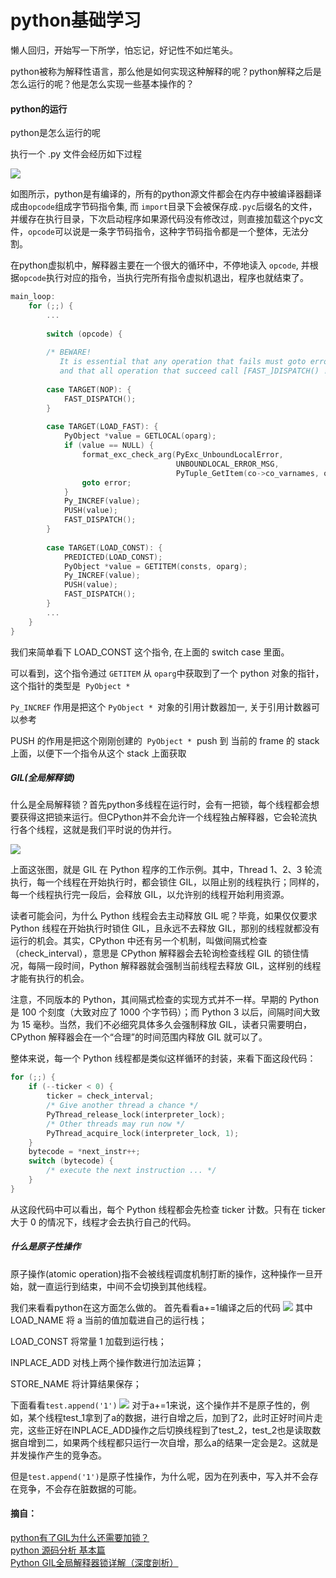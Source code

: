 # python基础学习

懒人回归，开始写一下所学，怕忘记，好记性不如烂笔头。


python被称为解释性语言，那么他是如何实现这种解释的呢？python解释之后是怎么运行的呢？他是怎么实现一些基本操作的？

#### python的运行
python是怎么运行的呢

执行一个 .py 文件会经历如下过程

<img src='/images/ceval.png'>

如图所示，python是有编译的，所有的python源文件都会在内存中被编译器翻译成由`opcode`组成字节码指令集, 而 `import`目录下会被保存成`.pyc`后缀名的文件，并缓存在执行目录，下次启动程序如果源代码没有修改过，则直接加载这个pyc文件，`opcode`可以说是一条字节码指令，这种字节码指令都是一个整体，无法分割。

在python虚拟机中，解释器主要在一个很大的循环中，不停地读入 `opcode`, 并根据`opcode`执行对应的指令，当执行完所有指令虚拟机退出，程序也就结束了。


``` c
main_loop:
    for (;;) {
        ...
            
        switch (opcode) {
 
        /* BEWARE!
           It is essential that any operation that fails must goto error
           and that all operation that succeed call [FAST_]DISPATCH() ! */
 
        case TARGET(NOP): {
            FAST_DISPATCH();
        }
 
        case TARGET(LOAD_FAST): {
            PyObject *value = GETLOCAL(oparg);
            if (value == NULL) {
                format_exc_check_arg(PyExc_UnboundLocalError,
                                     UNBOUNDLOCAL_ERROR_MSG,
                                     PyTuple_GetItem(co->co_varnames, oparg));
                goto error;
            }
            Py_INCREF(value);
            PUSH(value);
            FAST_DISPATCH();
        }
 
        case TARGET(LOAD_CONST): {
            PREDICTED(LOAD_CONST);
            PyObject *value = GETITEM(consts, oparg);
            Py_INCREF(value);
            PUSH(value);
            FAST_DISPATCH();
        }
        ...
    }
}
```
我们来简单看下 LOAD_CONST 这个指令, 在上面的 switch case 里面。

可以看到，这个指令通过 `GETITEM` 从 `oparg`中获取到了一个 python 对象的指针，这个指针的类型是  `PyObject *` 

`Py_INCREF` 作用是把这个 `PyObject * `对象的引用计数器加一, 关于引用计数器可以参考

PUSH 的作用是把这个刚刚创建的  `PyObject *`  push 到 当前的 frame 的 stack 上面，以便下一个指令从这个 stack 上面获取
##### GIL(全局解释锁)
什么是全局解释锁？首先python多线程在运行时，会有一把锁，每个线程都会想要获得这把锁来运行。但CPython并不会允许一个线程独占解释器，它会轮流执行各个线程，这就是我们平时说的伪并行。

<img src='/images/python_GIL_thread_run.png'>

上面这张图，就是 GIL 在 Python 程序的工作示例。其中，Thread 1、2、3 轮流执行，每一个线程在开始执行时，都会锁住 GIL，以阻止别的线程执行；同样的，每一个线程执行完一段后，会释放 GIL，以允许别的线程开始利用资源。

读者可能会问，为什么 Python 线程会去主动释放 GIL 呢？毕竟，如果仅仅要求 Python 线程在开始执行时锁住 GIL，且永远不去释放 GIL，那别的线程就都没有运行的机会。其实，CPython 中还有另一个机制，叫做间隔式检查（check_interval），意思是 CPython 解释器会去轮询检查线程 GIL 的锁住情况，每隔一段时间，Python 解释器就会强制当前线程去释放 GIL，这样别的线程才能有执行的机会。

注意，不同版本的 Python，其间隔式检查的实现方式并不一样。早期的 Python 是 100 个刻度（大致对应了 1000 个字节码）；而 Python 3 以后，间隔时间大致为 15 毫秒。当然，我们不必细究具体多久会强制释放 GIL，读者只需要明白，CPython 解释器会在一个“合理”的时间范围内释放 GIL 就可以了。

整体来说，每一个 Python 线程都是类似这样循环的封装，来看下面这段代码：
``` c
for (;;) {
    if (--ticker < 0) {
        ticker = check_interval;   
        /* Give another thread a chance */
        PyThread_release_lock(interpreter_lock);
        /* Other threads may run now */   
        PyThread_acquire_lock(interpreter_lock, 1);
    }
    bytecode = *next_instr++;
    switch (bytecode) {
        /* execute the next instruction ... */
    }
}
```
从这段代码中可以看出，每个 Python 线程都会先检查 ticker 计数。只有在 ticker 大于 0 的情况下，线程才会去执行自己的代码。

##### 什么是原子性操作
原子操作(atomic operation)指不会被线程调度机制打断的操作，这种操作一旦开始，就一直运行到结束，中间不会切换到其他线程。

我们来看看python在这方面怎么做的。
首先看看a+=1编译之后的代码
<img src="/images/python_a.png">
其中
LOAD_NAME 将 a 当前的值加载进自己的运行栈；

LOAD_CONST 将常量 1 加载到运行栈；

INPLACE_ADD 对栈上两个操作数进行加法运算；

STORE_NAME 将计算结果保存；

下面看看`test.append('1')`
<img src="/images/python_list_append.png">
对于a+=1来说，这个操作并不是原子性的，例如，某个线程test_1拿到了a的数据，进行自增之后，加到了2，此时正好时间片走完，这些正好在INPLACE_ADD操作之后切换线程到了test_2，test_2也是读取数据自增到二，如果两个线程都只运行一次自增，那么a的结果一定会是2。这就是并发操作产生的竞争态。

但是`test.append('1')`是原子性操作，为什么呢，因为在列表中，写入并不会存在竞争，不会存在脏数据的可能。

#### 摘自：
[python有了GIL为什么还需要加锁？](https://wangzun.dev/article/2/) \
[python 源码分析 基本篇](https://blog.csdn.net/qq_31720329/article/details/86751412) \
[Python GIL全局解释器锁详解（深度剖析）](http://c.biancheng.net/view/5537.html)
